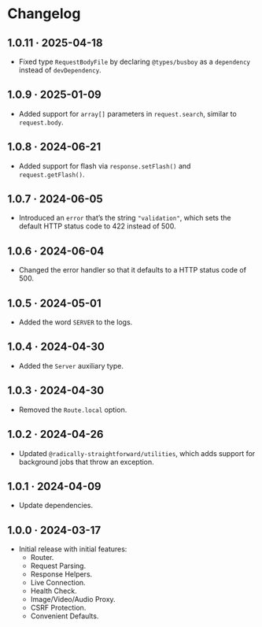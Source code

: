 # Changelog

## 1.0.11 · 2025-04-18

- Fixed type `RequestBodyFile` by declaring `@types/busboy` as a `dependency` instead of `devDependency`.

## 1.0.9 · 2025-01-09

- Added support for `array[]` parameters in `request.search`, similar to `request.body`.

## 1.0.8 · 2024-06-21

- Added support for flash via `response.setFlash()` and `request.getFlash()`.

## 1.0.7 · 2024-06-05

- Introduced an `error` that’s the string `"validation"`, which sets the default HTTP status code to 422 instead of 500.

## 1.0.6 · 2024-06-04

- Changed the error handler so that it defaults to a HTTP status code of 500.

## 1.0.5 · 2024-05-01

- Added the word `SERVER` to the logs.

## 1.0.4 · 2024-04-30

- Added the `Server` auxiliary type.

## 1.0.3 · 2024-04-30

- Removed the `Route.local` option.

## 1.0.2 · 2024-04-26

- Updated `@radically-straightforward/utilities`, which adds support for background jobs that throw an exception.

## 1.0.1 · 2024-04-09

- Update dependencies.

## 1.0.0 · 2024-03-17

- Initial release with initial features:
  - Router.
  - Request Parsing.
  - Response Helpers.
  - Live Connection.
  - Health Check.
  - Image/Video/Audio Proxy.
  - CSRF Protection.
  - Convenient Defaults.
